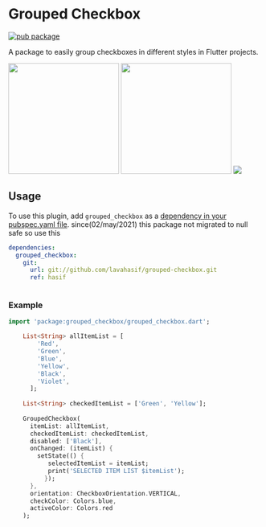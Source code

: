 # Grouped Checkbox

[![pub package](https://img.shields.io/badge/pub-v1.0.0-blue)](https://pub.dartlang.org/packages/grouped_checkbox)

A package to easily group checkboxes in different styles in Flutter projects.

<p>
    <img width="220px" src="https://raw.githubusercontent.com/zfnadia/grouped-checkbox/master/screenshots/one.jpg"/>
    <img width="220px" src="https://raw.githubusercontent.com/zfnadia/grouped-checkbox/master/screenshots/two.jpg"/>
    <img src="https://media.giphy.com/media/Y1do7LrbSxTOcQa5qF/giphy.gif"/>
</p>

## Usage
To use this plugin, add `grouped_checkbox` as a [dependency in your pubspec.yaml file](https://flutter.dev/platform-plugins/).
since(02/may/2021) this package not migrated to null safe so use this
```yaml
dependencies:
  grouped_checkbox:
    git:
      url: git://github.com/lavahasif/grouped-checkbox.git
      ref: hasif



```

### Example

```dart
import 'package:grouped_checkbox/grouped_checkbox.dart';
```

```dart
    List<String> allItemList = [
        'Red',
        'Green',
        'Blue',
        'Yellow',
        'Black',
        'Violet',
      ];
    
    List<String> checkedItemList = ['Green', 'Yellow'];
      
    GroupedCheckbox(
      itemList: allItemList,
      checkedItemList: checkedItemList,
      disabled: ['Black'],
      onChanged: (itemList) {
        setState(() {
           selectedItemList = itemList;
           print('SELECTED ITEM LIST $itemList');
          });
      },
      orientation: CheckboxOrientation.VERTICAL,
      checkColor: Colors.blue,
      activeColor: Colors.red
    );
```

